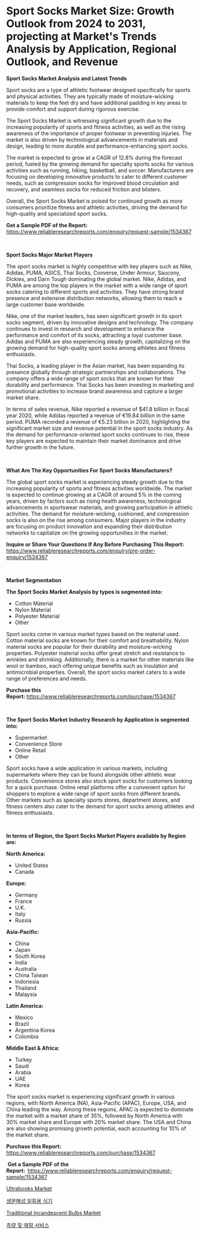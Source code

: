 <p><h1>Sport Socks Market Size: Growth Outlook from 2024 to 2031, projecting at Market's Trends Analysis by Application, Regional Outlook, and Revenue</h1></p><p><strong>Sport Socks Market Analysis and Latest Trends</strong></p>
<p><p>Sport socks are a type of athletic footwear designed specifically for sports and physical activities. They are typically made of moisture-wicking materials to keep the feet dry and have additional padding in key areas to provide comfort and support during rigorous exercise.</p><p>The Sport Socks Market is witnessing significant growth due to the increasing popularity of sports and fitness activities, as well as the rising awareness of the importance of proper footwear in preventing injuries. The market is also driven by technological advancements in materials and design, leading to more durable and performance-enhancing sport socks.</p><p>The market is expected to grow at a CAGR of 12.8% during the forecast period, fueled by the growing demand for specialty sports socks for various activities such as running, hiking, basketball, and soccer. Manufacturers are focusing on developing innovative products to cater to different customer needs, such as compression socks for improved blood circulation and recovery, and seamless socks for reduced friction and blisters.</p><p>Overall, the Sport Socks Market is poised for continued growth as more consumers prioritize fitness and athletic activities, driving the demand for high-quality and specialized sport socks.</p></p>
<p><strong>Get a Sample PDF of the Report:&nbsp;</strong> <a href="https://www.reliableresearchreports.com/enquiry/request-sample/1534367">https://www.reliableresearchreports.com/enquiry/request-sample/1534367</a></p>
<p>&nbsp;</p>
<p><strong>Sport Socks Major Market Players</strong></p>
<p><p>The sport socks market is highly competitive with key players such as Nike, Adidas, PUMA, ASICS, Thai Socks, Converse, Under Armour, Saucony, Dickies, and Darn Tough dominating the global market. Nike, Adidas, and PUMA are among the top players in the market with a wide range of sport socks catering to different sports and activities. They have strong brand presence and extensive distribution networks, allowing them to reach a large customer base worldwide.</p><p>Nike, one of the market leaders, has seen significant growth in its sport socks segment, driven by innovative designs and technology. The company continues to invest in research and development to enhance the performance and comfort of its socks, attracting a loyal customer base. Adidas and PUMA are also experiencing steady growth, capitalizing on the growing demand for high-quality sport socks among athletes and fitness enthusiasts.</p><p>Thai Socks, a leading player in the Asian market, has been expanding its presence globally through strategic partnerships and collaborations. The company offers a wide range of sport socks that are known for their durability and performance. Thai Socks has been investing in marketing and promotional activities to increase brand awareness and capture a larger market share.</p><p>In terms of sales revenue, Nike reported a revenue of $41.8 billion in fiscal year 2020, while Adidas reported a revenue of €19.84 billion in the same period. PUMA recorded a revenue of €5.23 billion in 2020, highlighting the significant market size and revenue potential in the sport socks industry. As the demand for performance-oriented sport socks continues to rise, these key players are expected to maintain their market dominance and drive further growth in the future.</p></p>
<p>&nbsp;</p>
<p><strong>What Are The Key Opportunities For Sport Socks Manufacturers?</strong></p>
<p><p>The global sport socks market is experiencing steady growth due to the increasing popularity of sports and fitness activities worldwide. The market is expected to continue growing at a CAGR of around 5% in the coming years, driven by factors such as rising health awareness, technological advancements in sportswear materials, and growing participation in athletic activities. The demand for moisture-wicking, cushioned, and compression socks is also on the rise among consumers. Major players in the industry are focusing on product innovation and expanding their distribution networks to capitalize on the growing opportunities in the market.</p></p>
<p><strong>Inquire or Share Your Questions If Any Before Purchasing This Report:</strong> <a href="https://www.reliableresearchreports.com/enquiry/pre-order-enquiry/1534367">https://www.reliableresearchreports.com/enquiry/pre-order-enquiry/1534367</a></p>
<p>&nbsp;</p>
<p><strong>Market Segmentation</strong></p>
<p><strong>The Sport Socks Market Analysis by types is segmented into:</strong></p>
<p><ul><li>Cotton Material</li><li>Nylon Material</li><li>Polyester Material</li><li>Other</li></ul></p>
<p><p>Sport socks come in various market types based on the material used. Cotton material socks are known for their comfort and breathability. Nylon material socks are popular for their durability and moisture-wicking properties. Polyester material socks offer great stretch and resistance to wrinkles and shrinking. Additionally, there is a market for other materials like wool or bamboo, each offering unique benefits such as insulation and antimicrobial properties. Overall, the sport socks market caters to a wide range of preferences and needs.</p></p>
<p><strong>Purchase this Report:&nbsp;</strong><a href="https://www.reliableresearchreports.com/purchase/1534367">https://www.reliableresearchreports.com/purchase/1534367</a></p>
<p>&nbsp;</p>
<p><strong>The Sport Socks Market Industry Research by Application is segmented into:</strong></p>
<p><ul><li>Supermarket</li><li>Convenience Store</li><li>Online Retail</li><li>Other</li></ul></p>
<p><p>Sport socks have a wide application in various markets, including supermarkets where they can be found alongside other athletic wear products. Convenience stores also stock sport socks for customers looking for a quick purchase. Online retail platforms offer a convenient option for shoppers to explore a wide range of sport socks from different brands. Other markets such as specialty sports stores, department stores, and fitness centers also cater to the demand for sport socks among athletes and fitness enthusiasts.</p></p>
<p>&nbsp;</p>
<p><strong>In terms of Region, the Sport Socks Market Players available by Region are:</strong></p>
<p>
    <p> <strong> North America: </strong>
        <ul>
            <li>United States</li>
            <li>Canada</li>
        </ul>
        </p> 
    <p> <strong> Europe: </strong>
        <ul>
            <li>Germany</li>
            <li>France</li>
            <li>U.K.</li>
            <li>Italy</li>
            <li>Russia</li>
        </ul>
        </p> 
    <p> <strong> Asia-Pacific: </strong>
        <ul>
            <li>China</li>
            <li>Japan</li>
            <li>South Korea</li>
            <li>India</li>
            <li>Australia</li>
            <li>China Taiwan</li>
            <li>Indonesia</li>
            <li>Thailand</li>
            <li>Malaysia</li>
        </ul>
        </p> 
    <p> <strong> Latin America: </strong>
        <ul>
            <li>Mexico</li>
            <li>Brazil</li>
            <li>Argentina Korea</li>
            <li>Colombia</li>
        </ul>
        </p> 
    <p> <strong> Middle East & Africa: </strong>
        <ul>
            <li>Turkey</li>
            <li>Saudi</li>
            <li>Arabia</li>
            <li>UAE</li>
            <li>Korea</li>
        </ul>
    </p>
    </p>
<p><p>The sport socks market is experiencing significant growth in various regions, with North America (NA), Asia-Pacific (APAC), Europe, USA, and China leading the way. Among these regions, APAC is expected to dominate the market with a market share of 35%, followed by North America with 30% market share and Europe with 20% market share. The USA and China are also showing promising growth potential, each accounting for 10% of the market share.</p></p>
<p><strong>Purchase this Report: </strong><a href="https://www.reliableresearchreports.com/purchase/1534367">https://www.reliableresearchreports.com/purchase/1534367</a></p>
<p>&nbsp;<strong>Get a Sample PDF of the Report:&nbsp;&nbsp;</strong><a href="https://www.reliableresearchreports.com/enquiry/request-sample/1534367">https://www.reliableresearchreports.com/enquiry/request-sample/1534367</a></p>
<p><strong></strong></p>
<p><p><a href="https://github.com/sofayahoo2023/Market-Research-Report-List-3/blob/main/ultrabooks-market.md">Ultrabooks Market</a></p><p><a href="https://medium.com/@crumbles67678/%EC%83%9D%EB%B6%84%ED%95%B4%EC%84%B1-%EC%9D%BC%ED%9A%8C%EC%9A%A9-%EC%8B%9D%EA%B8%B0-%EC%8B%9C%EC%9E%A5-%EC%A0%90%EC%9C%A0%EC%9C%A8-%EB%B3%80%ED%99%94-%EB%B0%8F-%EC%8B%9C%EC%9E%A5-%EC%84%B1%EC%9E%A5-%EC%B6%94%EC%9D%B4-2024-2031-ea4c6ebb86fc">생분해성 일회용 식기</a></p><p><a href="https://github.com/nicholepatriciadoylenwnrjr0/Market-Research-Report-List-1/blob/main/traditional-incandescent-bulbs-market.md">Traditional Incandescent Bulbs Market</a></p><p><a href="https://medium.com/@bud567768/%EC%A1%B0%EC%82%AC-%EB%B0%8F-%EB%A7%A4%ED%95%91-%EC%84%9C%EB%B9%84%EC%8A%A4-%EC%8B%9C%EC%9E%A5-%EA%B7%9C%EB%AA%A8%EB%8A%94-%EA%B8%80%EB%A1%9C%EB%B2%8C-%EC%82%B0%EC%97%85%EC%97%90%EC%84%9C-%EC%B5%9C%EC%A0%81%EC%9D%98-%EB%A7%88%EC%BC%80%ED%8C%85-%EC%B1%84%EB%84%90%EC%9D%84-%EB%82%98%ED%83%80%EB%83%85%EB%8B%88%EB%8B%A4-4bbf1f9841a7">측량 및 매핑 서비스</a></p></p>